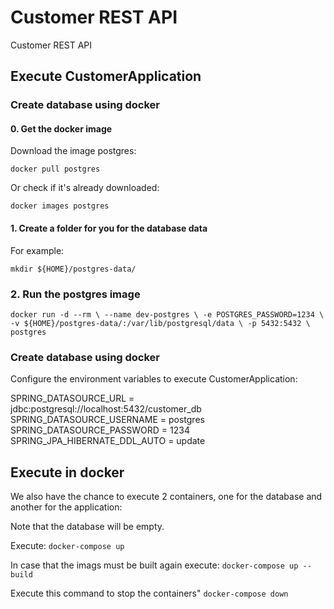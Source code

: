 # Customer REST API

Customer REST API

## Execute CustomerApplication

### Create database using docker

#### 0. Get the docker image 

Download the image postgres:

`docker pull postgres`

Or check if it's already downloaded:

`docker images postgres`

#### 1. Create a folder for you for the database data

For example:

`mkdir ${HOME}/postgres-data/`

### 2. Run the postgres image

`docker run -d --rm \
--name dev-postgres \
-e POSTGRES_PASSWORD=1234 \
-v ${HOME}/postgres-data/:/var/lib/postgresql/data \
-p 5432:5432 \
postgres`

### Create database using docker

Configure the environment variables to execute CustomerApplication:

SPRING_DATASOURCE_URL = jdbc:postgresql://localhost:5432/customer_db
SPRING_DATASOURCE_USERNAME = postgres
SPRING_DATASOURCE_PASSWORD = 1234
SPRING_JPA_HIBERNATE_DDL_AUTO = update

## Execute in docker

We also have the chance to execute 2 containers, one for the database and another for the application:

Note that the database will be empty.

Execute:
`docker-compose up`

In case that the imags must be built again execute:
`docker-compose up --build`

Execute this command to stop the containers"
`docker-compose down`